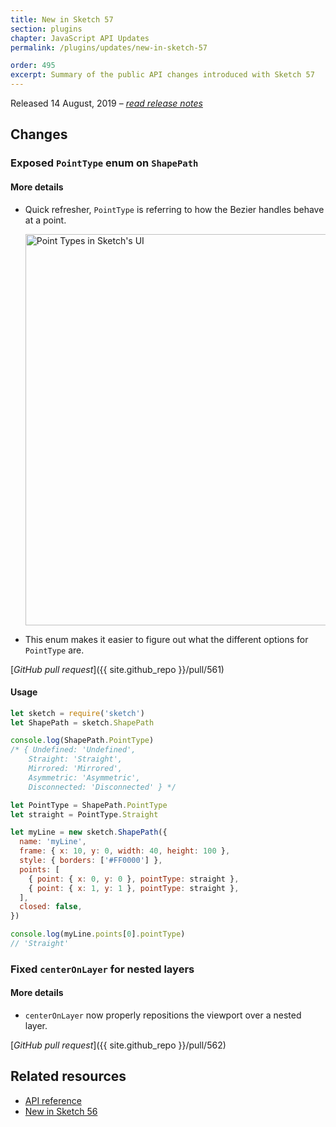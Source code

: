 ```yaml
---
title: New in Sketch 57
section: plugins
chapter: JavaScript API Updates
permalink: /plugins/updates/new-in-sketch-57

order: 495
excerpt: Summary of the public API changes introduced with Sketch 57
---
```


Released 14 August, 2019 – [_read release notes_](https://www.sketch.com/updates/#version-57)

## Changes

### Exposed `PointType` enum on `ShapePath`

#### More details

- Quick refresher, `PointType` is referring to how the Bezier handles behave at a point.

  <img src="/images/developer/plugin-releases-57-point-type.png"
     alt="Point Types in Sketch's UI"
     width="626" />

- This enum makes it easier to figure out what the different options for `PointType` are.

[_GitHub pull request_]({{ site.github_repo }}/pull/561)

#### Usage

```javascript
let sketch = require('sketch')
let ShapePath = sketch.ShapePath

console.log(ShapePath.PointType)
/* { Undefined: 'Undefined',
	Straight: 'Straight',
	Mirrored: 'Mirrored',
	Asymmetric: 'Asymmetric',
  	Disconnected: 'Disconnected' } */

let PointType = ShapePath.PointType
let straight = PointType.Straight

let myLine = new sketch.ShapePath({
  name: 'myLine',
  frame: { x: 10, y: 0, width: 40, height: 100 },
  style: { borders: ['#FF0000'] },
  points: [
    { point: { x: 0, y: 0 }, pointType: straight },
    { point: { x: 1, y: 1 }, pointType: straight },
  ],
  closed: false,
})

console.log(myLine.points[0].pointType)
// 'Straight'
```

### Fixed `centerOnLayer` for nested layers

#### More details

- `centerOnLayer` now properly repositions the viewport over a nested layer.

[_GitHub pull request_]({{ site.github_repo }}/pull/562)

## Related resources

- [API reference](/reference/api)
- [New in Sketch 56](/plugins/updates/new-in-sketch-56)
